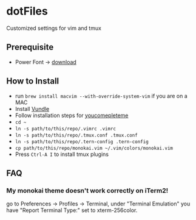 # dotFiles
Customized settings for vim and tmux

## Prerequisite
- Power Font -> [download](https://github.com/powerline/fonts)

## How to Install
- run `brew install macvim --with-override-system-vim` if you are on a MAC
- Install [Vundle](https://github.com/VundleVim/Vundle.vim)
- Follow installation steps for [youcomepleteme](http://vimawesome.com/plugin/youcompleteme#installation)
- `cd ~`
- `ln -s path/to/this/repo/.vimrc .vimrc`
- `ln -s path/to/this/repo/.tmux.conf .tmux.conf`
- `ln -s path/to/this/repo/.tern-config .tern-config`
- `cp path/to/this/repo/monokai.vim ~/.vim/colors/monokai.vim`
- Press `Ctrl-A I` to install tmux plugins

## FAQ
### My monokai theme doesn't work correctly on iTerm2!
go to Preferences -> Profiles -> Terminal, under "Terminal Emulation" you have "Report Terminal Type:" set to xterm-256color.
